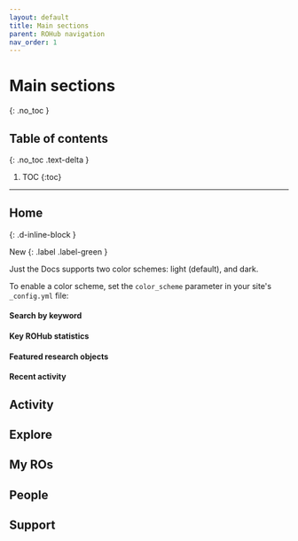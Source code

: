 ```yaml
---
layout: default
title: Main sections
parent: ROHub navigation
nav_order: 1
---
```


# Main sections
{: .no_toc }

## Table of contents
{: .no_toc .text-delta }

1. TOC
{:toc}

---

## Home
{: .d-inline-block }

New
{: .label .label-green }

Just the Docs supports two color schemes: light (default), and dark.

To enable a color scheme, set the `color_scheme` parameter in your site's `_config.yml` file:

#### Search by keyword

#### Key ROHub statistics

#### Featured research objects

#### Recent activity

## Activity

## Explore

## My ROs

## People 

## Support